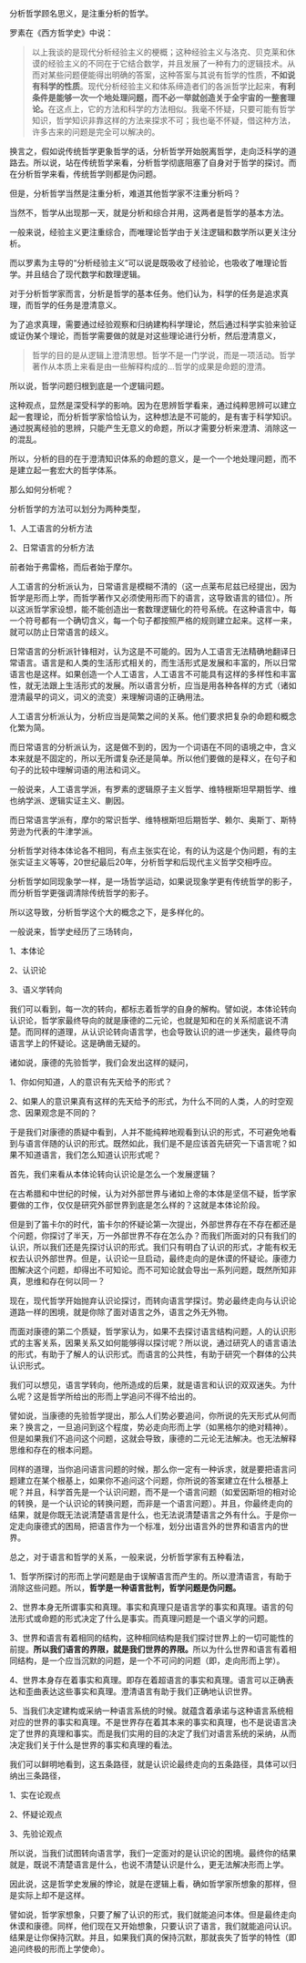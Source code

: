 <p data-pid="--BAYD6_">分析哲学顾名思义，是注重分析的哲学。</p><p data-pid="QRWOdKOr">罗素在《西方哲学史》中说：</p><blockquote data-pid="sO5SewC1">以上我谈的是现代分析经验主义的梗概；这种经验主义与洛克、贝克莱和休谟的经验主义的不同在于它结合数学，并且发展了一种有力的逻辑技术。从而对某些问题便能得出明确的答案，这种答案与其说有哲学的性质，<b>不如说有科学的性质</b>。现代分析经验主义和体系缔造者们的各派哲学比起来，<b>有利条件是能够一次一个地处理问题，而不必一举就创造关于全宇宙的一整套理论。</b>在这点上，它的方法和科学的方法相似。我毫不怀疑，只要可能有哲学知识，哲学知识非靠这样的方法来探求不可；我也毫不怀疑，借这种方法，许多古来的问题是完全可以解决的。</blockquote><p data-pid="90d4ydSv">换言之，假如说传统哲学更象哲学的话，分析哲学开始脱离哲学，走向泛科学的道路去。所以说，站在传统哲学来看，分析哲学彻底阻塞了自身对于哲学的探讨。而在分析哲学来看，传统哲学则都是伪问题。</p><p data-pid="F5eWXnog">但是，分析哲学当然是注重分析，难道其他哲学家不注重分析吗？</p><p data-pid="3hNtngaW">当然不，哲学从出现那一天，就是分析和综合并用，这两者是哲学的基本方法。</p><p data-pid="EZPk21M3">一般来说，经验主义更注重综合，而唯理论哲学由于关注逻辑和数学所以更关注分析。</p><p data-pid="sUuNpCBJ">而以罗素为主导的“分析经验主义”可以说是既吸收了经验论，也吸收了唯理论哲学。并且结合了现代数学和数理逻辑。</p><p data-pid="DcAHPF3D">对于分析哲学家而言，分析是哲学的基本任务。他们认为，科学的任务是追求真理，而哲学的任务是澄清意义。</p><p data-pid="AaIVneAU">为了追求真理，需要通过经验观察和归纳建构科学理论，然后通过科学实验来验证或证伪某个理论，而哲学需要做的就是对这些理论进行分析，然后澄清意义，</p><blockquote data-pid="Ydd6xMF-">哲学的目的是从逻辑上澄清思想。哲学不是一门学说，而是一项活动。哲学著作从本质上来看是由一些解释构成的...哲学的成果是命题的澄清。</blockquote><p data-pid="l3dHvcSG">所以说，哲学问题归根到底是一个逻辑问题。</p><p data-pid="vt9X37-c">这种观点，显然是深受科学的影响。因为在思辨哲学看来，通过纯粹思辨可以建立起一套理论，而分析哲学家恰恰认为，这种想法是不可能的，是有害于科学知识。通过脱离经验的思辨，只能产生无意义的命题，所以才需要分析来澄清、消除这一的混乱。</p><p data-pid="Bi_1l2Fq">所以，分析的目的在于澄清知识体系的命题的意义，是一个一个地处理问题，而不是建立起一套宏大的哲学体系。</p><p data-pid="hzVhIjcg">那么如何分析呢？</p><p data-pid="8Cb4hD6m">分析哲学的方法可以划分为两种类型，</p><p data-pid="i6nCJ_vo">1、人工语言的分析方法</p><p data-pid="aGSwlUJu">2、日常语言的分析方法</p><p data-pid="_G1GkZGW">前者始于弗雷格，而后者始于摩尔。</p><p data-pid="i4cgN3gA">人工语言的分析派认为，日常语言是模糊不清的（这一点莱布尼兹已经提出，因为哲学是形而上学，而哲学著作又必须使用形而下的语言，这导致语言的错位）。所以这派哲学家设想，能不能创造出一套数理逻辑化的符号系统。在这种语言中，每一个符号都有一个确切含义，每一个句子都按照严格的规则建立起来。这样一来，就可以防止日常语言的歧义。</p><p data-pid="jvnSjdU1">日常语言的分析派针锋相对，认为这是不可能的。因为人工语言无法精确地翻译日常语言。语言是和人类的生活形式相关的，而生活形式是发展和丰富的，所以日常语言也是这样。如果创造一个人工语言，人工语言不可能具有这样的多样性和丰富性，就无法跟上生活形式的发展。所以语言分析，应当是用各种各样的方式（诸如澄清最早的词义，词义的流变）来理解词语的正确用法。</p><p data-pid="KXkGc6WK">人工语言分析派认为，分析应当是简繁之间的关系。他们要求把复杂的命题和概念化繁为简。</p><p data-pid="6qzvFLjK">而日常语言的分析派认为，这是做不到的，因为一个词语在不同的语境之中，含义本来就是不固定的，所以无所谓复杂还是简单。所以他们要做的是释义，在句子和句子的比较中理解词语的用法和词义。</p><p data-pid="e9yDUtcs">一般说来，人工语言学派，有罗素的逻辑原子主义哲学、维特根斯坦早期哲学、维也纳学派、逻辑实证主义、蒯因。</p><p data-pid="rapvxOwr">而日常语言学派有，摩尔的常识哲学、维特根斯坦后期哲学、赖尔、奥斯丁、斯特劳逊为代表的牛津学派。</p><p data-pid="W8MjGlRT">分析哲学对待本体论各不相同，有点主张实在论，有的认为这是个伪问题，有的主张实证主义等等，20世纪最后20年，分析哲学和后现代主义哲学交相呼应。</p><p data-pid="qX9C5JHV">分析哲学如同现象学一样，是一场哲学运动，如果说现象学更有传统哲学的影子，而分析哲学更强调清除传统哲学的影子。</p><p data-pid="lQVN43LC">所以这导致，分析哲学这个大的概念之下，是多样化的。</p><p data-pid="WLDNuSCq">一般说来，哲学史经历了三场转向，</p><p data-pid="vJsi9cE9">1、本体论</p><p data-pid="4MFagwdP">2、认识论</p><p data-pid="bZCWXWFJ">3、语义学转向</p><p data-pid="C5sh3kVW">我们可以看到，每一次的转向，都标志着哲学的自身的解构。譬如说，本体论转向认识论，哲学家最终导向的就是康德的二元论，也就是知和在的关系彻底说不清楚。而同样的道理，从认识论转向语言学，也会导致认识的进一步迷失，最终导向语言学上的怀疑论。这是确凿无疑的。</p><p data-pid="MtQvK-Md">诸如说，康德的先验哲学，我们会发出这样的疑问，</p><p data-pid="BX_eZkCp">1、你如何知道，人的意识有先天给予的形式？</p><p data-pid="jvbh1-dq">2、如果人的意识果真有这样的先天给予的形式，为什么不同的人类，人的时空观念、因果观念是不同的？</p><p data-pid="8D1uT_h1">于是我们对康德的质疑中看到，人并不能纯粹地观看到认识的形式，不可避免地看到与语言伴随的认识的形式。既然如此，我们是不是应该首先研究一下语言呢？如果不知道语言，我们怎么知道认识形式呢？</p><p data-pid="uMA5RRMg">首先，我们来看从本体论转向认识论是怎么一个发展逻辑？</p><p data-pid="NStK7CYe">在古希腊和中世纪的时候，认为对外部世界与诸如上帝的本体是坚信不疑，哲学家要做的工作，仅仅是研究外部世界到底是怎么样的？这就是本体论阶段。</p><p data-pid="WOfliWMh">但是到了笛卡尔的时代，笛卡尔的怀疑论第一次提出，外部世界存在不存在都还是个问题，你探讨了半天，万一外部世界不存在怎么办？而我们所面对的只有我们的认识，所以我们还是先探讨认识的形式。我们只有明白了认识的形式，才能有权无权去认识外部世界。但是，认识论一旦启动，最终走向的是休谟的怀疑论。康德力图解决这个问题，却得出不可知论。而不可知论就会导出一系列问题，既然所知非真，思维和存在何以同一？</p><p data-pid="RN7TyG1U">现在，现代哲学开始抛弃认识论探讨，而转向语言学探讨。势必最终走向与认识论道路一样的困境，就是你除了面对语言之外，语言之外无外物。</p><p data-pid="pYbaLBM6">而面对康德的第二个质疑，哲学家认为，如果不去探讨语言结构问题，人的认识形式的主客关系，因果关系又如何能够得以探讨呢？所以说，通过研究人的语言语法的形式，有助于了解人的认识形式。而语言的公共性，有助于研究一个群体的公共认识形式。</p><p data-pid="IRsl0eHv">我们可以想见，语言学转向，他所造成的后果，就是语言和认识的双双迷失。为什么呢？这是哲学所给出的形而上学追问不得不给出的。</p><p data-pid="UXJZmteM">譬如说，当康德的先验哲学提出，那么人们势必要追问，你所说的先天形式从何而来？换言之，一旦追问到这个程度，势必走向形而上学（如黑格尔的绝对精神）。但是如果我们不追问这个问题，这就会导致，康德的二元论无法解决。也无法解释思维和存在的根本问题。</p><p data-pid="v9D73vFD">同样的道理，当你追问语言问题的时候，那么你一定有一种诉求，就是要把语言问题建立在某个根基上，如果你不追问这个问题，你所说的答案建立在什么根基上呢？并且，科学首先是一个认识问题，而不是一个语言问题（如爱因斯坦的相对论的转换，是一个认识论的转换问题，而非是一个语言问题）。并且，你最终走向的结果，就是你既无法说清楚语言是什么，也无法说清楚语言之外有什么。于是你一定走向康德式的困局，把语言作为一个标准，划分出语言外的世界和语言内的世界。</p><p data-pid="7XyyfPOL">总之，对于语言和哲学的关系，一般来说，分析哲学家有五种看法，</p><p data-pid="42sIlXUR">1、哲学所探讨的形而上学问题是由于误解语言而产生的。所以澄清语言，有助于消除这些问题。所以，<b>哲学是一种语言批判，哲学问题是伪问题。</b></p><p data-pid="mjO6yKog">2、世界本身无所谓事实和真理。事实和真理只是语言学的事实和真理。语言的句法形式或命题的形式决定了什么是事实。而真理问题是一个语义学的问题。</p><p data-pid="LZ4t--fh">3、世界和语言有着相同的结构，这种相同结构是我们探讨世界上的一切可能性的前提。<b>所以我们语言的界限，就是我们世界的界限。</b>所以为什么世界和语言有着相同结构，是一个应当沉默的问题，是一个不可问的问题（即，走向形而上学）。</p><p data-pid="vgOMfitV">4、世界本身存在着事实和真理。即存在着超语言的事实和真理。语言可以正确表达和歪曲表达这些事实和真理。澄清语言有助于我们正确地认识世界。</p><p data-pid="h_kQ1W3E">5、当我们决定建构或采纳一种语言系统的时候。就蕴含着承诺与这种语言系统相对应的世界的事实和真理。不是世界存在着其本来的事实和真理，也不是说语言决定了世界的真理和事实。而是我们实用的目的决定了我们对语言系统的采纳，从而决定我们关于什么是世界的事实和真理的看法。</p><p data-pid="DAt_zd2Q">我们可以鲜明地看到，这五条路径，就是认识论最终走向的五条路径，具体可以归纳出三条路径，</p><p data-pid="SC0bojnp">1、实在论观点</p><p data-pid="vzQn_nUc">2、怀疑论观点</p><p data-pid="yOt6G1ai">3、先验论观点</p><p data-pid="zYzfU4VE">所以说，当我们试图转向语言学，我们一定面对的是认识论的困境。最终你的结果就是，既说不清楚语言是什么，也说不清楚认识是什么，更无法解决形而上学。</p><p data-pid="KbuWezRW">因此说，这是哲学史发展的悖论，就是在逻辑上看，确如哲学家所想象的那样，但是实际上却不是这样。</p><p data-pid="dmrD5c8O">譬如说，哲学家想象，只要了解了认识的形式，我们就能追问本体。但是最终走向休谟和康德。同样，他们现在又开始想象，只要认识了语言，我们就能追问认识。结果是让你保持沉默。并且，如果我们真的保持沉默，那就丧失了哲学的特性（即追问终极的形而上学使命）。</p><p></p><p></p>